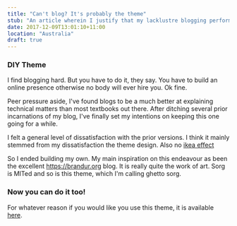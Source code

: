 ```yaml
---
title: "Can't blog? It's probably the theme"
stub: "An article wherein I justify that my lacklustre blogging performance"
date: 2017-12-09T13:01:10+11:00
location: "Australia"
draft: true
---
```


### DIY Theme

I find blogging hard. But you have to do it, they say. You have to build an online presence otherwise no body will ever hire you. Ok fine.

Peer pressure aside, I've found blogs to be a much better at explaining technical matters than most textbooks out there.
After ditching several prior incarnations of my blog, I've finally set my intentions on keeping this one going for a while.

I felt a general level of dissatisfaction with the prior versions. I think it mainly stemmed from my dissatisfaction the theme design. Also no [ikea effect](https://en.wikipedia.org/wiki/IKEA_effect)

So I ended building my own. My main inspiration on this endeavour as been the excellent https://brandur.org blog. It is really quite the work of art. Sorg is MITed and so is this theme, which I'm calling ghetto sorg.


### Now you can do it too!

 For whatever reason if you would like you use this theme, it is available [here](https://github.com/ishaanv/ghetto-sorg).
